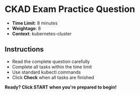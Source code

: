 # CKAD Exam Practice Question

- **Time Limit**: 8 minutes  
- **Weightage**: 8
- **Context**: kubernetes-cluster

## Instructions
- Read the complete question carefully
- Complete all tasks within the time limit
- Use standard kubectl commands
- Click **Check** when all tasks are finished

**Ready? Click START when you're prepared to begin!**
